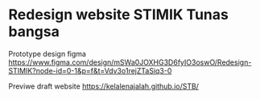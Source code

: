 # Redesign website STIMIK Tunas bangsa

Prototype design figma https://www.figma.com/design/mSWa0JOXHG3D6fyIO3oswO/Redesign-STIMIK?node-id=0-1&p=f&t=Vdv3o1rejZTaSiq3-0

Previwe draft website https://kelalenajalah.github.io/STB/
